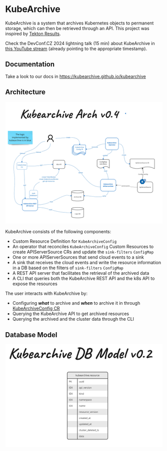 # KubeArchive

KubeArchive is a system that archives Kubernetes objects to permanent storage, which can then be retrieved through an API.
This project was inspired by [Tekton Results](https://github.com/tektoncd/results).

Check the DevConf.CZ 2024 lightning talk (15 min) about KubeArchive in 
[this YouTube stream](https://youtu.be/ipb-_rgFNa4?t=3372) (already pointing to the appropriate timestamp).

## Documentation

Take a look to our docs in https://kubearchive.github.io/kubearchive

## Architecture

![kubarchive architecture diagram](/profile/arch-diagram.jpg)

KubeArchive consists of the following components:

- Custom Resource Definition for `KubeArchiveConfig`
- An operator that reconciles `KubeArchiveConfig` Custom Resources to create APIServerSource CRs and update the `sink-filters` `ConfigMap`
- One or more APIServerSources that send cloud events to a sink
- A sink that receives the cloud events and write the resource information in a DB based on the filters of `sink-filters` `ConfigMap`
- A REST API server that facilitates the retrieval of the archived data
- A CLI that queries both the KubeArchive REST API and the k8s API to expose the resources

The user interacts with KubeArchive by:

- Configuring ***what*** to archive and ***when*** to archive it in through [KubeArchiveConfig CR](https://kubearchive.github.io/kubearchive/main/configuration/kubearchiveconfig.html)
- Querying the KubeArchive API to get archived resources
- Querying the archived and the cluster data through the CLI

## Database Model

![kubearchive_db_model](/profile/db-model.jpg)
